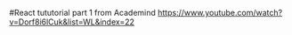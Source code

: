 #React tututorial part 1
from Academind
https://www.youtube.com/watch?v=Dorf8i6lCuk&list=WL&index=22
